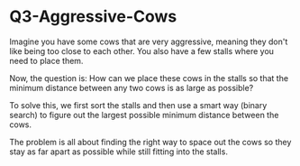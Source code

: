 # Q3-Aggressive-Cows

Imagine you have some cows that are very aggressive, meaning they don't like being too close to each other. You also have a few stalls where you need to place them.

Now, the question is: How can we place these cows in the stalls so that the minimum distance between any two cows is as large as possible?

To solve this, we first sort the stalls and then use a smart way (binary search) to figure out the largest possible minimum distance between the cows.

 The problem is all about finding the right way to space out the cows so they stay as far apart as possible while still fitting into the stalls.


 